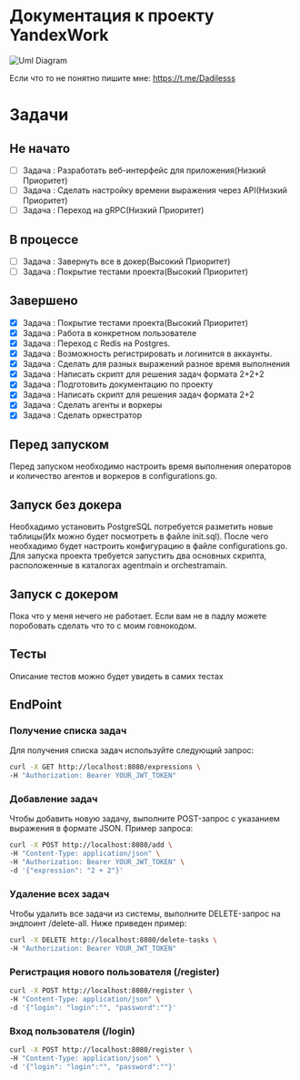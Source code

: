 # Документация к проекту YandexWork
![Uml Diagram](https://github.com/dadilll/YandexWork/assets/147308879/5fa19a2c-3206-4b22-b5ba-988ce6368eef)



Если что то не понятно пишите мне: https://t.me/Dadilesss

# Задачи
## Не начато
- [ ] Задача : Разработать веб-интерфейс для приложения(Низкий Приоритет)
- [ ] Задача : Сделать настройку времени выражения через API(Низкий Приоритет)
- [ ] Задача : Переход на gRPC(Низкий Приоритет)

## В процессе
- [ ] Задача : Завернуть все в докер(Высокий Приоритет)
- [ ] Задача : Покрытие тестами проекта(Высокий Приоритет)

## Завершено
- [x] Задача : Покрытие тестами проекта(Высокий Приоритет)
- [x] Задача : Работа в конкретном пользователе
- [x] Задача : Переход с Redis на Postgres.
- [x] Задача : Возможность регистрировать и логинится в аккаунты.
- [x] Задача : Сделать для разных выражений разное время выполнения
- [x] Задача : Написать скрипт для решения задач формата 2+2+2 
- [x] Задача : Подготовить документацию по проекту
- [x] Задача : Написать скрипт для решения задач формата 2+2
- [x] Задача : Сделать агенты и воркеры
- [x] Задача : Сделать оркестратор

## Перед запуском
Перед запуском необходимо настроить время выполнения операторов и количество агентов и воркеров в configurations.go.

## Запуск без докера

Необхадимо установить PostgreSQL потребуется разметить новые таблицы(Их можно будет посмотреть в файле init.sql). После чего необхадимо будет настроить конфигурацию в файле configurations.go. Для запуска проекта требуется запустить два основных скрипта, расположенные в каталогах agentmain и orchestramain.

## Запуск с докером
Пока что у меня нечего не работает. Если вам не в падлу можете поробовать сделать что то с моим говнокодом. 


## Тесты
Описание тестов можно будет увидеть в самих тестах

## EndPoint

### Получение списка задач
Для получения списка задач используйте следующий запрос:

```bash
curl -X GET http://localhost:8080/expressions \
-H "Authorization: Bearer YOUR_JWT_TOKEN"
```

### Добавление задач
Чтобы добавить новую задачу, выполните POST-запрос с указанием выражения в формате JSON. Пример запроса:

```bash
curl -X POST http://localhost:8080/add \
-H "Content-Type: application/json" \
-H "Authorization: Bearer YOUR_JWT_TOKEN" \
-d '{"expression": "2 + 2"}'
```

### Удаление всех задач
Чтобы удалить все задачи из системы, выполните DELETE-запрос на эндпоинт /delete-all. Ниже приведен пример:

```bash
curl -X DELETE http://localhost:8080/delete-tasks \
-H "Authorization: Bearer YOUR_JWT_TOKEN"
```
### Регистрация нового пользователя (/register)
```bash
curl -X POST http://localhost:8080/register \
-H "Content-Type: application/json" \
-d '{"login": "login":"", "password":""}'
```

### Вход пользователя (/login)
```bash
curl -X POST http://localhost:8080/register \
-H "Content-Type: application/json" \
-d '{"login": "login":"", "password":""}'
```
